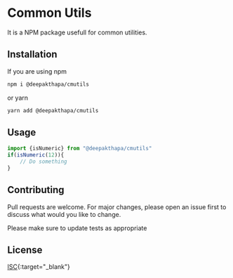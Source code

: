 # Common Utils

It is a NPM package usefull for common utilities.

## Installation


If you are using npm 

```bash
npm i @deepakthapa/cmutils
```
or yarn
```bash
yarn add @deepakthapa/cmutils
```

## Usage

```javascript
import {isNumeric} from "@deepakthapa/cmutils"
if(isNumeric(12)){
    // Do something
}
```

## Contributing

Pull requests are welcome. For major changes, please open an issue first to discuss what would you like to change. 

Please make sure to update tests as appropriate
## License

[ISC](https://choosealicense.com/licenses/isc/){:target="_blank"}